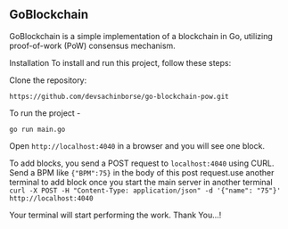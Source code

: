 ## GoBlockchain
GoBlockchain is a simple implementation of a blockchain in Go, utilizing proof-of-work (PoW) consensus mechanism.

Installation
To install and run this project, follow these steps:

Clone the repository:
```
https://github.com/devsachinborse/go-blockchain-pow.git
```

To run the project -
```
go run main.go
```
Open `http://localhost:4040` in a browser and you will see one block. 


To add blocks, you send a POST request to `localhost:4040` using CURL.
Send a BPM like `{"BPM":75}` in the body of this post request.use another terminal to add block once you start the main server in another terminal
`curl -X POST -H "Content-Type: application/json" -d '{"name": "75"}' http://localhost:4040 `

Your terminal will start performing the work.
Thank You...!
